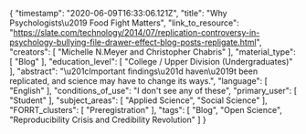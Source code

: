 {
    "timestamp": "2020-06-09T16:33:06.121Z",
    "title": "Why Psychologists\u2019 Food Fight Matters",
    "link_to_resource": "https://slate.com/technology/2014/07/replication-controversy-in-psychology-bullying-file-drawer-effect-blog-posts-repligate.html",
    "creators": [
        "Michelle N.Meyer and Christopher Chabris"
    ],
    "material_type": [
        "Blog"
    ],
    "education_level": [
        "College / Upper Division (Undergraduates)"
    ],
    "abstract": "\u201cImportant findings\u201d haven\u2019t been replicated, and science may have to change its ways.",
    "language": [
        "English"
    ],
    "conditions_of_use": "I don't see any of these",
    "primary_user": [
        "Student"
    ],
    "subject_areas": [
        "Applied Science",
        "Social Science"
    ],
    "FORRT_clusters": [
        "Preregistration"
    ],
    "tags": [
        "Blog",
        "Open Science",
        "Reproducibility Crisis and Credibility Revolution"
    ]
}